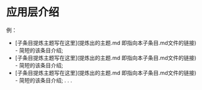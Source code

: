 # 应用层介绍

例：

* [子条目提炼主题写在这里](提炼出的主题.md 即指向本子条目.md文件的链接) - 简短的该条目介绍;
* [子条目提炼主题写在这里](提炼出的主题.md 即指向本子条目.md文件的链接) - 简短的该条目介绍;
* [子条目提炼主题写在这里](提炼出的主题.md 即指向本子条目.md文件的链接) - 简短的该条目介绍;
.
.
.